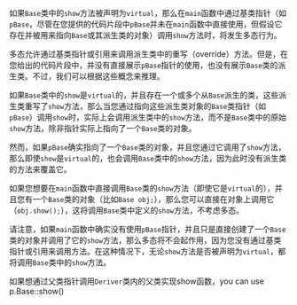 如果`Base`类中的`show`方法被声明为`virtual`，那么在`main`函数中通过基类指针（如`pBase`，尽管在您提供的代码片段中`pBase`并未在`main`函数中直接使用，但假设它存在并被用来指向`Base`或其派生类的对象）调用`show`方法时，将发生多态行为。

多态允许通过基类指针或引用来调用派生类中的重写（override）方法。但是，在您给出的代码片段中，并没有直接展示`pBase`指针的使用，也没有展示`Base`类的派生类。不过，我们可以根据这些概念来推理。

如果`Base`类中的`show`是`virtual`的，并且存在一个或多个从`Base`派生的类，这些派生类重写了`show`方法，那么当您通过指向这些派生类对象的`Base`类指针（如`pBase`）调用`show`时，实际上会调用派生类中的`show`方法，而不是`Base`类中的原始`show`方法，除非指针实际上指向了一个`Base`类的对象。

然而，如果`pBase`确实指向了一个`Base`类的对象，并且您通过它调用了`show`方法，那么即使`show`是`virtual`的，也会调用`Base`类中的`show`方法，因为此时没有派生类的方法来覆盖它。

如果您想要在`main`函数中直接调用`Base`类的`show`方法（即使它是`virtual`的），并且您有一个`Base`类的对象（比如`Base obj;`），那么您可以直接在对象上调用它（`obj.show();`），这将调用`Base`类中定义的`show`方法，不考虑多态。

请注意，如果`main`函数中确实没有使用`pBase`指针，并且只是直接创建了一个`Base`类的对象并调用了它的`show`方法，那么多态将不会起作用，因为您没有通过基类指针或引用来调用方法。在这种情况下，无论`show`方法是否被声明为`virtual`，都将调用`Base`类中的`show`方法。

如果想通过父类指针调用`Deriver`类内的父类实现show函数，you can use p.Base::show()